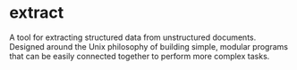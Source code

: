 # extract
A tool for extracting structured data from unstructured documents. Designed around the Unix philosophy of building simple, modular programs that can be easily connected together to perform more complex tasks.

